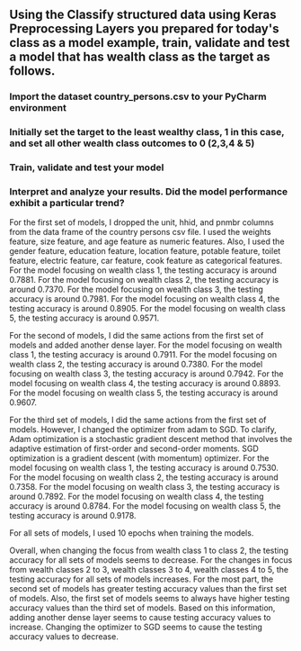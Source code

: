 ## Using the Classify structured data using Keras Preprocessing Layers you prepared for today's class as a model example, train, validate and test a model that has wealth class as the target as follows.

### Import the dataset country_persons.csv to your PyCharm environment

### Initially set the target to the least wealthy class, 1 in this case, and set all other wealth class outcomes to 0 (2,3,4 & 5)

### Train, validate and test your model

### Interpret and analyze your results. Did the model performance exhibit a particular trend?

For the first set of models, I dropped the unit, hhid, and pnmbr columns from the data frame of the country persons csv file. I used the weights feature, size feature, and age feature as numeric features. Also, I used the gender feature, education feature, location feature, potable feature, toilet feature, electric feature, car feature, cook feature as categorical features. For the model focusing on wealth class 1, the testing accuracy is around 0.7881. For the model focusing on wealth class 2, the testing accuracy is around 0.7370. For the model focusing on wealth class 3, the testing accuracy is around 0.7981. For the model focusing on wealth class 4, the testing accuracy is around 0.8905. For the model focusing on wealth class 5, the testing accuracy is around 0.9571. 

For the second of models, I did the same actions from the first set of models and added another dense layer. For the model focusing on wealth class 1, the testing accuracy is around 0.7911. For the model focusing on wealth class 2, the testing accuracy is around 0.7380. For the model focusing on wealth class 3, the testing accuracy is around 0.7942. For the model focusing on wealth class 4, the testing accuracy is around 0.8893. For the model focusing on wealth class 5, the testing accuracy is around 0.9607. 

For the third set of models, I did the same actions from the first set of models. However, I changed the optimizer from adam to SGD. To clarify, Adam optimization is a stochastic gradient descent method that involves the adaptive estimation of first-order and second-order moments. SGD optimization is a gradient descent (with momentum) optimizer. For the model focusing on wealth class 1, the testing accuracy is around 0.7530. For the model focusing on wealth class 2, the testing accuracy is around 0.7358. For the model focusing on wealth class 3, the testing accuracy is around 0.7892. For the model focusing on wealth class 4, the testing accuracy is around 0.8784. For the model focusing on wealth class 5, the testing accuracy is around 0.9178. 

For all sets of models, I used 10 epochs when training the models.

Overall, when changing the focus from wealth class 1 to class 2, the testing accuracy for all sets of models seems to decrease. For the changes in focus from wealth classes 2 to 3, wealth classes 3 to 4, wealth classes 4 to 5, the testing accuracy for all sets of models increases. For the most part, the second set of models has greater testing accuracy values than the first set of models. Also, the first set of models seems to always have higher testing accuracy values than the third set of models. Based on this information, adding another dense layer seems to cause testing accuracy values to increase. Changing the optimizer to SGD seems to cause the testing accuracy values to decrease. 